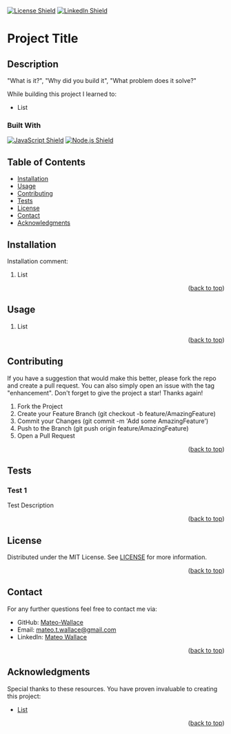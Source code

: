<p id="readme-top"></p>

[![License Shield](https://img.shields.io/badge/License-MIT-success?style=for-the-badge)](./LICENSE) [![LinkedIn Shield](https://img.shields.io/badge/LinkedIn-555555?style=for-the-badge&logo=linkedin)](https://www.linkedin.com/in/mateo-wallace-57931b254/)

# Project Title

## Description

"What is it?", "Why did you build it", "What problem does it solve?"

While building this project I learned to:

- List

### Built With

[![JavaScript Shield](https://img.shields.io/badge/JavaScript-F7DF1E?&style=for-the-badge&logo=javascript&logoColor=272727)](https://developer.mozilla.org/en-US/docs/Web/JavaScript) [![Node.js Shield](https://img.shields.io/badge/Node.js-339933?&style=for-the-badge&logo=node.js&logoColor=white)](https://nodejs.org/en/)

## Table of Contents
- [Installation](#installation)
- [Usage](#usage)
- [Contributing](#contributing)
- [Tests](#tests)
- [License](#license)
- [Contact](#contact)
- [Acknowledgments](#acknowledgments)

## Installation
Installation comment: 

1. List
<p align="right">(<a href="#readme-top">back to top</a>)</p>

## Usage
1. List
<p align="right">(<a href="#readme-top">back to top</a>)</p>

## Contributing
If you have a suggestion that would make this better, please fork the repo and create a pull request. You can also simply open an issue with the tag "enhancement". Don't forget to give the project a star! Thanks again!

1. Fork the Project
2. Create your Feature Branch (git checkout -b feature/AmazingFeature)
3. Commit your Changes (git commit -m 'Add some AmazingFeature')
4. Push to the Branch (git push origin feature/AmazingFeature)
5. Open a Pull Request
<p align="right">(<a href="#readme-top">back to top</a>)</p>

## Tests

### Test 1
Test Description
<p align="right">(<a href="#readme-top">back to top</a>)</p>

## License

Distributed under the MIT License. See [LICENSE](./LICENSE) for more information.
<p align="right">(<a href="#readme-top">back to top</a>)</p>

## Contact

For any further questions feel free to contact me via:
- GitHub: [Mateo-Wallace](https://github.com/Mateo-Wallace)
- Email: [mateo.t.wallace@gmail.com](mailto:mateo.t.wallace@gmail.com)
- LinkedIn: [Mateo Wallace](https://www.linkedin.com/in/mateo-wallace-57931b254/)
<p align="right">(<a href="#readme-top">back to top</a>)</p>

## Acknowledgments

Special thanks to these resources. You have proven invaluable to creating this project:
- [List](#)
<p align="right">(<a href="#readme-top">back to top</a>)</p>